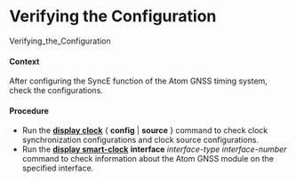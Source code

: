 Verifying the Configuration
===========================

Verifying_the_Configuration

#### Context

After configuring the SyncE function of the Atom GNSS timing system, check the configurations.


#### Procedure

* Run the [**display clock**](cmdqueryname=display+clock) { **config** | **source** } command to check clock synchronization configurations and clock source configurations.
* Run the [**display smart-clock**](cmdqueryname=display+smart-clock) **interface** *interface-type* *interface-number* command to check information about the Atom GNSS module on the specified interface.